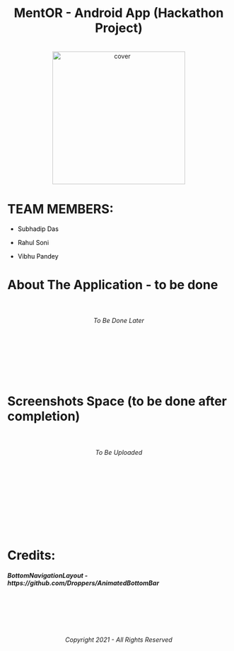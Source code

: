 

<div align="center">
<h1>MentOR - Android App (Hackathon Project)</h1>
</div>

<br>

<div align="center">
<img width="300px" height = "300px" src="https://user-images.githubusercontent.com/89024718/135733646-fccb6edd-50a2-4bff-8ec1-6468a609a040.png" alt="cover" />
</div>




# TEAM MEMBERS:

- <a href="https://github.com/Subhadiptech" title="Click here" style="background-color:#FFFFFF;color:#000000;text-decoration:none">Subhadip Das</a>
 
- <a href="https://github.com/RahulSoni0" title="Click here" style="background-color:#FFFFFF;color:#000000;text-decoration:none">Rahul Soni</a>
 
- <a href="https://github.com/Joaquin144" title="Click here" style="background-color:#FFFFFF;color:#000000;text-decoration:none">Vibhu Pandey</a>



# About The Application - to be done 
<br>
<div align="center">
<h6>To Be Done Later</h6>
</div>
<br>
<br>
<br>
<br>
<br>


# Screenshots Space (to be done after completion)
<br>
<div align="center">
<h6>To Be Uploaded</h6>
</div>


<br>
<br>
<br>
<br>
<br>
<br>
<br>
<br>









# Credits:
<h5>BottomNavigationLayout - https://github.com/Droppers/AnimatedBottomBar</h5>

<br>
<br>
<br>
<br>


<div align="center">
<h6>Copyright 2021 - All Rights Reserved </h6>
</div>













